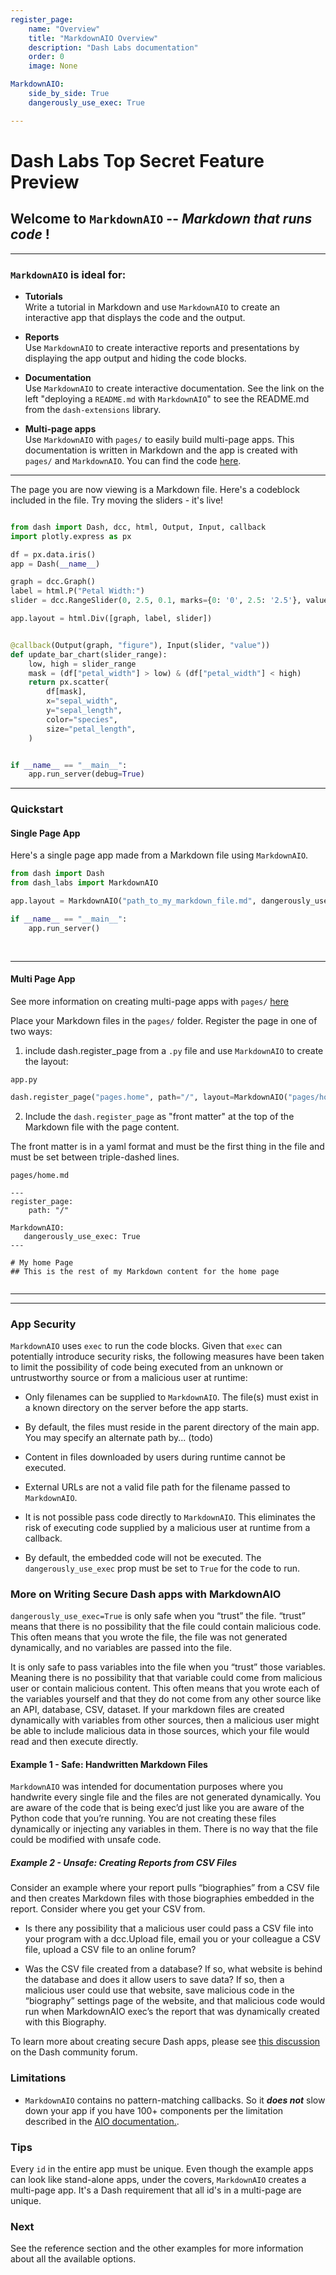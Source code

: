 ```yaml
---
register_page:   
    name: "Overview"
    title: "MarkdownAIO Overview"
    description: "Dash Labs documentation"
    order: 0
    image: None

MarkdownAIO:
    side_by_side: True
    dangerously_use_exec: True       

---
```


# Dash Labs Top Secret Feature Preview



## Welcome to `MarkdownAIO` -- _Markdown that runs code_ !

-------

### `MarkdownAIO` is ideal for:  

 - __Tutorials__  
Write a tutorial in Markdown and use `MarkdownAIO` to create an interactive app that displays the code and the output.  


 - __Reports__    
Use `MarkdownAIO` to create interactive reports and presentations by displaying the app output and hiding the code blocks.  


 - __Documentation__  
Use `MarkdownAIO` to create interactive documentation.  See the link on the left "deploying a `README.md` with `MarkdownAIO`" to
see the README.md from the `dash-extensions` library.  

 - __Multi-page apps__  
Use `MarkdownAIO` with `pages/` to easily build multi-page apps.  This documentation is written in Markdown and the app
is created with `pages/` and `MarkdownAIO`. You can find the code [here](https://github.com/AnnMarieW/dash-labs/tree/MarkdownAIO/docs/demos/MarkdownAIO_multi_page).  



------------

The page you are now viewing is a Markdown file.  Here's a codeblock included in the file. 
Try moving the sliders  - it's live!


```python

from dash import Dash, dcc, html, Output, Input, callback
import plotly.express as px

df = px.data.iris()
app = Dash(__name__)

graph = dcc.Graph()
label = html.P("Petal Width:")
slider = dcc.RangeSlider(0, 2.5, 0.1, marks={0: '0', 2.5: '2.5'}, value=[0.5, 2])

app.layout = html.Div([graph, label, slider])


@callback(Output(graph, "figure"), Input(slider, "value"))
def update_bar_chart(slider_range):
    low, high = slider_range
    mask = (df["petal_width"] > low) & (df["petal_width"] < high)
    return px.scatter(
        df[mask],
        x="sepal_width",
        y="sepal_length",
        color="species",
        size="petal_length",
    )


if __name__ == "__main__":
    app.run_server(debug=True)


```
-----------


### Quickstart  


#### Single Page App  

Here's a single page app made from a Markdown file using `MarkdownAIO`. 


```python dangerously_use_exec=False, side_by_side=False
from dash import Dash
from dash_labs import MarkdownAIO

app.layout = MarkdownAIO("path_to_my_markdown_file.md", dangerously_use_exec=True)

if __name__ == "__main__":
    app.run_server()
    
    
```
-----------

#### Multi Page App

See more information on creating multi-page apps with `pages/` [here]()

Place your Markdown files in the `pages/` folder.  Register the page in one of two ways: 

1) include dash.register_page from a `.py` file and use `MarkdownAIO` to create the layout:

`app.py`
```python dangerously_use_exec=False,  side_by_side=False, clipboard=False
dash.register_page("pages.home", path="/", layout=MarkdownAIO("pages/home.md", dangerously_use_exec=True))
```

2) Include the `dash.register_page` as "front matter" at the top of the Markdown file with the page content.

The front matter is in a yaml format and must be the first thing in the file and must be set between triple-dashed lines. 


`pages/home.md`
```text dangerously_use_exec=False, side_by_side=False, clipboard=False
---
register_page:
    path: "/"   
    
MarkdownAIO:
   dangerously_use_exec: True
---

# My home Page
## This is the rest of my Markdown content for the home page


```

---------
--------

### App Security

`MarkdownAIO` uses `exec` to run the code blocks. Given that `exec` can potentially introduce security
risks, the following measures have been taken to limit the possibility of code being executed from an
unknown or untrustworthy source or from a malicious user at runtime:

- Only filenames can be supplied to `MarkdownAIO`. The file(s) must exist in a known directory on the 
server before the app starts. 

- By default, the files must reside in the parent directory of the main app.  You may specify an alternate
path by... (todo)

- Content in files downloaded by users during runtime cannot be executed.

- External URLs are not a valid file path for the filename passed to `MarkdownAIO`.

- It is not possible pass code directly to `MarkdownAIO`. This eliminates the risk of executing code supplied
by a malicious user at runtime from a callback.

- By default, the embedded code will not be executed.  The `dangerously_use_exec` prop must be set to `True` for the code to run.


### More on Writing Secure Dash apps with MarkdownAIO

`dangerously_use_exec=True` is only safe when you “trust” the file.  “trust” means that there is no possibility that the file could contain malicious code.
This often means that you wrote the file, the file was not generated dynamically, and no variables are passed into the file.  


It is only safe to pass variables into the file when you “trust” those variables. Meaning
there is no possibility that that variable could come from malicious user or contain malicious content.
This often means that you wrote each of the variables yourself and that they do not come from any other source like an API, database, CSV, dataset.
If your markdown files are created dynamically with variables from other sources, then a malicious user might be able to include malicious data in those sources, which your file would read and then execute directly.


#### Example 1 - Safe: Handwritten Markdown Files

`MarkdownAIO` was intended for documentation purposes where you
handwrite every single file and the files are not generated dynamically.
You are aware of the code that is being exec’d just like you are aware
of the Python code that you’re running.
You are not creating these files dynamically or injecting any variables in them. There is no way that the file could be modified with unsafe code.

##### Example 2 - Unsafe: Creating Reports from CSV Files

Consider an example where your report pulls “biographies” from a CSV file and then creates Markdown files with those biographies embedded in the report.
Consider where you get your CSV from. 

- Is there any possibility that a malicious user could pass a CSV file into your program with a dcc.Upload file, email you or your colleague a CSV file, upload a CSV file to an online forum?

- Was the CSV file created from a database? If so, what website is behind the database and does it allow users to save data? If so, then a malicious user could use that website, save malicious code in the “biography” settings page of the website, and that malicious code would run when MarkdownAIO exec’s the report that was dynamically created with this Biography.


To learn more about creating secure Dash apps, please see [this discussion](https://community.plotly.com/t/writing-secure-dash-apps-community-thread/54619/)
on the Dash community forum.


### Limitations

- `MarkdownAIO` contains no pattern-matching callbacks. So it ***does not*** slow down your app if you have 100+ components
per the limitation described in the [AIO documentation.](https://dash.plotly.com/all-in-one-components#all-in-one-component-limitations).

### Tips

Every `id` in the entire app must be unique.  Even though the example apps can look like stand-alone apps,
under the covers, `MarkdownAIO` creates a multi-page app.  It's a Dash requirement
that all id's in a multi-page are unique.

### Next 

See the reference section and the other examples for more information about all the available options.
